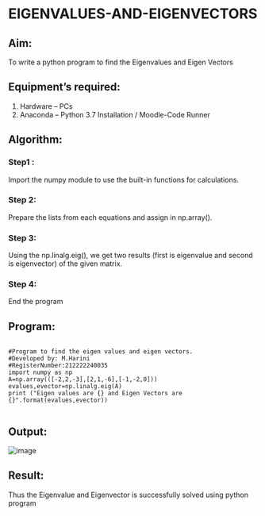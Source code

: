 # EIGENVALUES-AND-EIGENVECTORS
## Aim:
To write a python program to find the Eigenvalues and Eigen Vectors

## Equipment’s required:
1. 	Hardware – PCs
2. 	Anaconda – Python 3.7 Installation / Moodle-Code Runner

## Algorithm:

### Step1 :
Import the numpy module to use the built-in functions for calculations.

### Step 2:
Prepare the lists from each equations and assign in np.array().

### Step 3:
Using the np.linalg.eig(), we get two results (first is eigenvalue and second is eigenvector) of the given matrix.

### Step 4:
End the program

## Program:

```

#Program to find the eigen values and eigen vectors.
#Developed by: M.Harini
#RegisterNumber:212222240035
import numpy as np
A=np.array(([-2,2,-3],[2,1,-6],[-1,-2,0]))
evalues,evector=np.linalg.eig(A)
print ("Eigen values are {} and Eigen Vectors are {}".format(evalues,evector))


```


## Output:

![image](https://github.com/Harinimuthu17/EIGENVALUES-AND-EIGENVECTORS/assets/130278614/cb141c40-8ec2-4d83-8983-cb8bf2bee678)


## Result:
Thus the Eigenvalue and Eigenvector is successfully solved using python program
